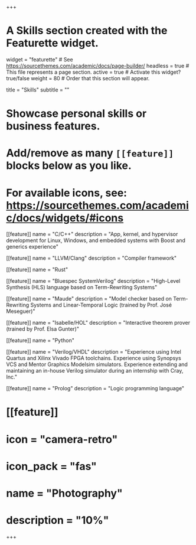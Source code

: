 +++
# A Skills section created with the Featurette widget.
widget = "featurette"  # See https://sourcethemes.com/academic/docs/page-builder/
headless = true  # This file represents a page section.
active = true  # Activate this widget? true/false
weight = 80  # Order that this section will appear.

title = "Skills"
subtitle = ""

# Showcase personal skills or business features.
# 
# Add/remove as many `[[feature]]` blocks below as you like.
# 
# For available icons, see: https://sourcethemes.com/academic/docs/widgets/#icons

[[feature]]
  name = "C/C++"
  description = "App, kernel, and hypervisor development for Linux, Windows, and embedded systems with Boost and generics experience"
  
[[feature]]
  name = "LLVM/Clang"
  description = "Compiler framework"

[[feature]]
  name = "Rust"

[[feature]]
  name = "Bluespec SystemVerilog"
  description = "High-Level Synthesis (HLS) language based on Term-Rewriting Systems"

[[feature]]
  name = "Maude"
  description = "Model checker based on Term-Rewriting Systems and Linear-Temporal Logic (trained by Prof. José Meseguer)"

[[feature]]
  name = "Isabelle/HOL"
  description = "Interactive theorem prover (trained by Prof. Elsa Gunter)"

[[feature]]
  name = "Python"

[[feature]]
  name = "Verilog/VHDL"
  description = "Experience using Intel Quartus and Xilinx Vivado FPGA toolchains.  Experience using Synopsys VCS and Mentor Graphics Modelsim simulators.  Experience extending and maintaining an in-house Verilog simulator during an internship with Cray, Inc."

[[feature]]
  name = "Prolog"
  description = "Logic programming language"

# [[feature]]
#   icon = "camera-retro"
#   icon_pack = "fas"
#   name = "Photography"
#   description = "10%"

+++
